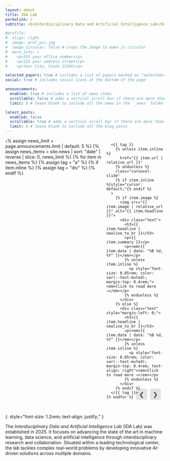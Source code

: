 ```yaml
---
layout: about
title: IDA Lab
permalink: /
subtitle: <b>Interdisciplinary Data and Artificial Intelligence Lab</b><br><a href='https://joinville.ufsc.br/'>Joinville Technological Center</a> - <a href='https://ufsc.br'>UFSC</a>.

#profile:
#  align: right
#  image: prof_pic.jpg
#  image_circular: false # crops the image to make it circular
#  more_info: >
#    <p>555 your office number</p>
#    <p>123 your address street</p>
#    <p>Your City, State 12345</p>

selected_papers: true # includes a list of papers marked as "selected={true}"
social: true # includes social icons at the bottom of the page

announcements:
  enabled: true # includes a list of news items
  scrollable: false # adds a vertical scroll bar if there are more than 3 news items
  limit: 5 # leave blank to include all the news in the `_news` folder

latest_posts:
  enabled: false
  scrollable: true # adds a vertical scroll bar if there are more than 3 new posts items
  limit: 3 # leave blank to include all the blog posts
---
```



<style>
.news-carousel-container {
  position: relative;
  overflow: hidden;
  margin-bottom: 2rem;
  border-radius: 1rem;
  box-shadow: 0 0 0px rgba(0,0,0,0.05);
  background-color: var(--bg);
  color: var(--fg);
}

.carousel-track {
  display: flex;
  transition: transform 2.0s ease;
}

.carousel-slide {
  min-width: 100%;
  box-sizing: border-box;
  padding: 1rem;
  display: flex;
  gap: 1rem;
  align-items: center;
  background-color: inherit;
  color: inherit;
  text-decoration: none;
}

.carousel-slide:hover {
  background-color: rgba(0, 0, 0, 0.03);
}

.carousel-slide img {
  max-width: 220px;
  max-height: 150px;
  width: auto;
  height: auto;
  object-fit: contain;
  border-radius: 8px;
  flex-shrink: 0;
  box-shadow: 0 0 6px rgba(0,0,0,0.05);
}

.carousel-slide .text {
  flex: 1;
  overflow: hidden;
}

.carousel-slide h3 {
  font-size: 1.25rem;
  margin-bottom: 0.5rem;
  white-space: nowrap;
  overflow: hidden;
  text-overflow: ellipsis;
}

.carousel-slide p {
  font-size: 1rem;
  color: var(--text-muted);
  margin-bottom: 0.2rem;
}

.carousel-nav {
  position: absolute;
  bottom: 0.75rem;
  right: 0.75rem;
  display: flex;
  gap: 0.5rem;
  z-index: 2;
}

.carousel-button {
  background: rgba(0, 0, 0, 0.1);
  color: #444;
  font-size: 1.2rem;
  border: none;
  padding: 0.4rem 0.6rem;
  border-radius: 6px;
  cursor: pointer;
  transition: background 0.2s ease, color 0.2s ease;
}

.carousel-button:hover {
  background: rgba(0, 0, 0, 0.2);
  color: #000;
}
</style>

<div class="news-carousel-container">
  <div class="carousel-track">
    {% assign news_limit = page.announcements.limit | default: 5 %}
    {% assign news_items = site.news | sort: "date" | reverse | slice: 0, news_limit %}
    {% for item in news_items %}
      {% assign tag = "a" %}
      {% if item.inline %}
        {% assign tag = "div" %}
      {% endif %}

      <{{ tag }}
        {% unless item.inline %}
          href="{{ item.url | relative_url }}"
        {% endunless %}
        class="carousel-slide"
        {% if item.inline %}style="cursor: default;"{% endif %}
      >
        {% if item.image %}
          <img src="{{ item.image | relative_url }}" alt="{{ item.headline }}">
          <div class="text">
            <h3>{{ item.headline | newline_to_br }}</h3>
            <p>{{ item.summary }}</p>
            <p><em>{{ item.date | date: "%B %d, %Y" }}</em></p>
            {% unless item.inline %}
              <p style="font-size: 0.85rem; color: var(--text-muted); margin-top: 0.4rem;"><em>Click to read more →</em></p>
            {% endunless %}
          </div>
        {% else %}
          <div class="text" style="margin-left: 0;">
            <h3>{{ item.headline | newline_to_br }}</h3>
            <p><em>{{ item.date | date: "%B %d, %Y" }}</em></p>
            {% unless item.inline %}
              <p style="font-size: 0.85rem; color: var(--text-muted); margin-top: 0.4rem; text-align: right"><em>Click to read more →</em></p>
            {% endunless %}
          </div>
        {% endif %}
      </{{ tag }}>
    {% endfor %}
  </div>

  <div class="carousel-nav">
    <button class="carousel-button" onclick="carouselPrev()">&#10094;</button>
    <button class="carousel-button" onclick="carouselNext()">&#10095;</button>
  </div>
</div>



<script>
let index = 0;
function updateCarousel() {
  const track = document.querySelector('.carousel-track');
  const width = document.querySelector('.carousel-slide').offsetWidth;
  track.style.transform = `translateX(-${index * width}px)`;
}
function carouselNext() {
  const slides = document.querySelectorAll('.carousel-slide');
  index = (index + 1) % slides.length;
  updateCarousel();
}
function carouselPrev() {
  const slides = document.querySelectorAll('.carousel-slide');
  index = (index - 1 + slides.length) % slides.length;
  updateCarousel();
}
window.addEventListener('resize', updateCarousel);
window.addEventListener('load', updateCarousel);

setInterval(carouselNext, 8000); // auto-advance every 5 seconds
</script>


{: style="font-size: 1.2rem; text-align: justify;" }

The _Interdisciplinary Data and Artificial Intelligence Lab_ (IDA Lab) was established in 2025. It focuses on advancing the state of the art in machine learning, data science, and artificial intelligence through interdisciplinary research and collaboration. Situated within a leading technological center, the lab tackles complex real-world problems by developing innovative AI-driven solutions across multiple domains.

